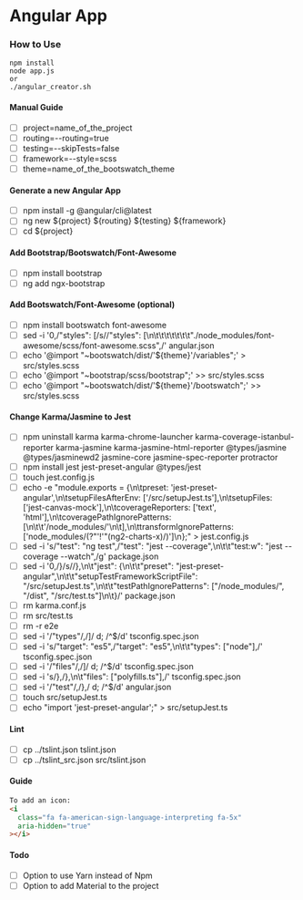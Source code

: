 # Angular App

### How to Use

```
npm install
node app.js
or
./angular_creator.sh
```

#### Manual Guide

- [ ] project=name_of_the_project
- [ ] routing=--routing=true
- [ ] testing=--skipTests=false
- [ ] framework=--style=scss
- [ ] theme=name_of_the_bootswatch_theme

#### Generate a new Angular App

- [ ] npm install -g @angular/cli@latest
- [ ] ng new \${project} \${routing} \${testing} \${framework}
- [ ] cd \${project}

#### Add Bootstrap/Bootswatch/Font-Awesome

- [ ] npm install bootstrap
- [ ] ng add ngx-bootstrap

#### Add Bootswatch/Font-Awesome (optional)

- [ ] npm install bootswatch font-awesome
- [ ] sed -i '0,/"styles": \[/s//"styles": \[\n\t\t\t\t\t\t\t"\.\/node_modules\/font-awesome\/scss\/font-awesome.scss",/' angular.json
- [ ] echo '@import "~bootswatch/dist/'\${theme}'/variables";' > src/styles.scss
- [ ] echo '@import "~bootstrap/scss/bootstrap";' >> src/styles.scss
- [ ] echo '@import "~bootswatch/dist/'\${theme}'/bootswatch";' >> src/styles.scss

#### Change Karma/Jasmine to Jest

- [ ] npm uninstall karma karma-chrome-launcher karma-coverage-istanbul-reporter karma-jasmine karma-jasmine-html-reporter @types/jasmine @types/jasminewd2 jasmine-core jasmine-spec-reporter protractor
- [ ] npm install jest jest-preset-angular @types/jest
- [ ] touch jest.config.js
- [ ] echo -e "module.exports = {\n\tpreset: 'jest-preset-angular',\n\tsetupFilesAfterEnv: ['<rootDir>/src/setupJest.ts'],\n\tsetupFiles: ['jest-canvas-mock'],\n\tcoverageReporters: ['text', 'html'],\n\tcoveragePathIgnorePatterns: [\n\t\t'/node_modules/'\n\t],\n\ttransformIgnorePatterns: ['node_modules/(?"'!'"(ng2-charts-x)/)']\n};" > jest.config.js
- [ ] sed -i 's/"test": "ng test",/"test": "jest --coverage",\n\t\t"test:w": "jest --coverage --watch",/g' package.json
- [ ] sed -i '0,/\}/s//},\n\t"jest": \{\n\t\t"preset": "jest-preset-angular",\n\t\t"setupTestFrameworkScriptFile": "<rootDir>\/src\/setupJest.ts",\n\t\t"testPathIgnorePatterns": ["<rootDir>\/node_modules\/", "<rootDir>\/dist", "<rootDir>\/src\/test.ts"]\n\t}/' package.json
- [ ] rm karma.conf.js
- [ ] rm src/test.ts
- [ ] rm -r e2e
- [ ] sed -i '/\"types\"/,/]/ d; /^\$/d' tsconfig.spec.json
- [ ] sed -i 's/"target": "es5",/"target": "es5",\n\t\t"types": ["node"],/' tsconfig.spec.json
- [ ] sed -i '/\"files\"/,/]/ d; /^\$/d' tsconfig.spec.json
- [ ] sed -i 's/},/},\n\t"files": ["polyfills.ts"],/' tsconfig.spec.json
- [ ] sed -i '/\"test\"/,/},/ d; /^\$/d' angular.json
- [ ] touch src/setupJest.ts
- [ ] echo "import 'jest-preset-angular';" > src/setupJest.ts

#### Lint

- [ ] cp ../tslint.json tslint.json
- [ ] cp ../tslint_src.json src/tslint.json

#### Guide

```html
To add an icon:
<i
  class="fa fa-american-sign-language-interpreting fa-5x"
  aria-hidden="true"
></i>
```

#### Todo

- [ ] Option to use Yarn instead of Npm
- [ ] Option to add Material to the project
